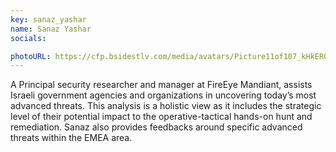 ```yaml
---
key: sanaz_yashar
name: Sanaz Yashar
socials:

photoURL: https://cfp.bsidestlv.com/media/avatars/Picture11of107_kHkEROf.jpg
---
```


A Principal security researcher and manager at FireEye Mandiant, assists Israeli government agencies and organizations in uncovering today’s most advanced threats. This analysis is a holistic view as it includes the strategic level of their potential impact to the operative-tactical hands-on hunt and remediation. Sanaz also provides feedbacks around specific advanced threats within the EMEA area.
